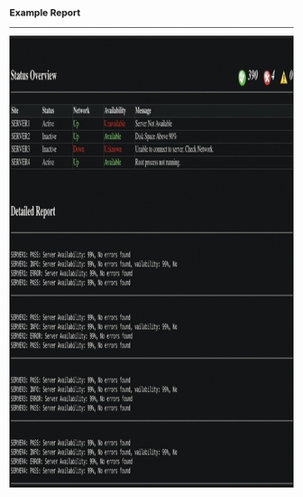 <h3> Example Report </h3>
<hr>
<img src="images/example_dark.png" alt="Example Table" width="1100" height="800">
